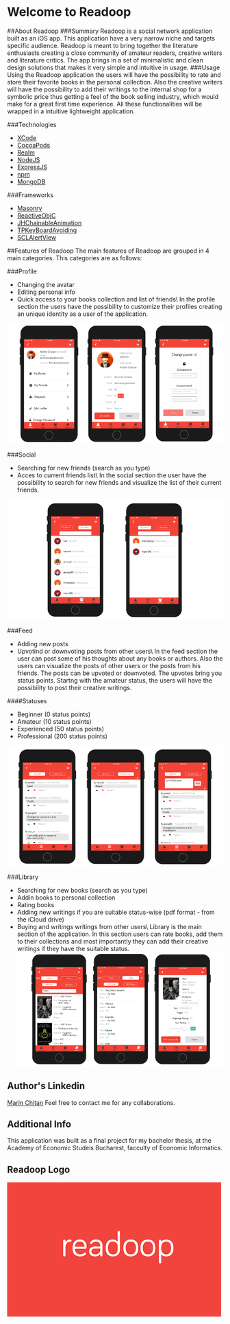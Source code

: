 # Welcome to Readoop

##About Readoop
###Summary
Readoop is a social network application built as an iOS app. This application have a very narrow niche and targets specific audience. Readoop is meant to bring together the literature enthusiasts  creating a close community of amateur readers, creative writers and literature critics. The app brings in a set of minimalistic and clean design solutions that makes it very simple and intuitive in usage. 
###Usage
Using the Readoop application the users will have the possibility to rate and store their favorite books in the personal collection. Also the creative writers will have the possibility to add their writings to the internal shop for a symbolic price thus getting a feel of the book selling industry, which would make for a great first time experience. All these functionalities will be wrapped in a intuitive lightweight application.

###Technologies
* [XCode](https://developer.apple.com/xcode/)
* [CocoaPods](https://cocoapods.org/)
* [Realm](https://github.com/realm)
* [NodeJS](https://nodejs.org/en/)
* [ExpressJS](https://expressjs.com/)
* [npm](https://www.npmjs.com/)
* [MongoDB](https://www.mongodb.com/)

###Frameworks
* [Masonry](https://github.com/SnapKit/Masonry)
* [ReactiveObjC](https://github.com/ReactiveCocoa/ReactiveObjC)
* [JHChainableAnimation](https://github.com/jhurray/JHChainableAnimations)
* [TPKeyBoardAvoiding](https://github.com/michaeltyson/TPKeyboardAvoiding)
* [SCLAlertView](https://github.com/vikmeup/SCLAlertView-Swift)


##Features of Readoop
The main features of Readoop are grouped in 4 main categories. This categories are as follows:


###Profile 
* Changing the avatar
* Editing personal info
* Quick access to your books collection and list of friends\ In the profile section the users have the possibility to customize their profiles creating an unique identity
as a user of the application.

![Screen Shot](Resources/ProfileStrip.png)


###Social
* Searching for new friends (search as you type)
* Acces to current friends list\ In the social section the user have the possibility to search for new friends and visualize the list of their current friends.

![Screen Shot](Resources/SocialStrip.png)


###Feed
* Adding new posts
* Upvotind or downvoting posts from other users\ In the feed section the user can post some of his thoughts about any books or authors. Also the users can visualize the posts of other users or the posts
from his friends. The posts can be upvoted or downvoted. The upvotes bring you status points. 
Startng with the amateur status, the users will have the possibility to post their creative writings.

####Statuses
* Beginner (0 status points)
* Amateur (10 status points)
* Experienced (50 status points)
* Professional (200 status points)

![Screen Shot](Resources/FeedStrip.png)


###Library
* Searching for new books (search as you type)
* Addin books to personal collection
* Rating books
* Adding new writings if you are suitable status-wise (pdf format - from the iCloud drive)
* Buying and writings writings from other users\ Library is the main section of the application. In this section users can rate books, add them to their collections and most importantly they can 
add their creative writings if they have the suitable status.
![Screen Shot](Resources/LibraryStrip.png)



## Author's Linkedin 
[Marin Chitan](https://www.linkedin.com/in/chi%C5%A3an-marin-6061ab136/)
Feel free to contact me for any collaborations.

## Additional Info
This application was built as a final project for my bachelor thesis, at the Academy of Economic Studeis Bucharest,
facculty of Economic Informatics.

## Readoop Logo
![Screen Shot](Resources/logo.png)